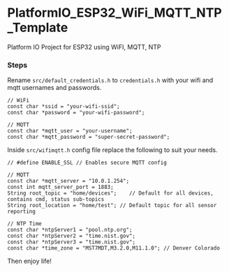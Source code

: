 # PlatformIO_ESP32_WiFi_MQTT_NTP_Template
Platform IO Project for ESP32 using WiFI, MQTT, NTP

### Steps
Rename `src/default_credentials.h` to `credentials.h` with your wifi and mqtt usernames and passwords.
```
// WiFi
const char *ssid = "your-wifi-ssid";
const char *password = "your-wifi-password";

// MQTT
const char *mqtt_user = "your-username";
const char *mqtt_password = "super-secret-password";
```

Inside `src/wifimqtt.h` config file replace the following to suit your needs.
```
// #define ENABLE_SSL // Enables secure MQTT config

// MQTT
const char *mqtt_server = "10.0.1.254";
const int mqtt_server_port = 1883;
String root_topic = "home/devices";    // Default for all devices, contains cmd, status sub-topics
String root_location = "home/test"; // Default topic for all sensor reporting

// NTP Time
const char *ntpServer1 = "pool.ntp.org";
const char *ntpServer2 = "time.nist.gov";
const char *ntpServer3 = "time.nist.gov";
const char *time_zone = "MST7MDT,M3.2.0,M11.1.0"; // Denver Colorado
```

Then enjoy life!
